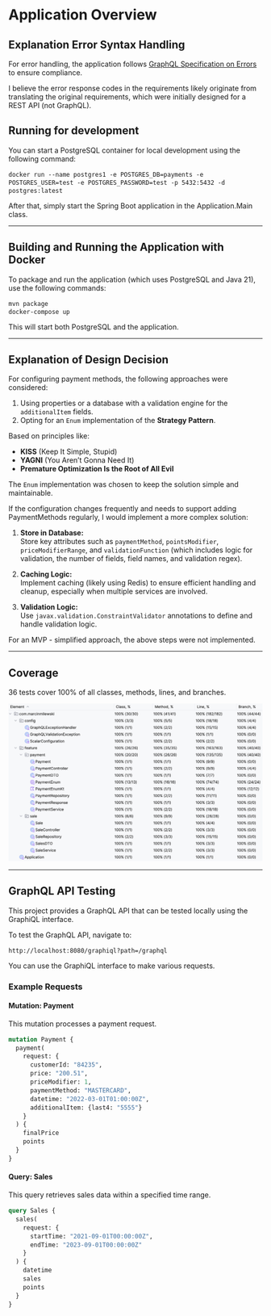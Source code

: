 # Application Overview

## Explanation Error Syntax Handling

For error handling, the application follows [GraphQL Specification on Errors](https://spec.graphql.org/October2021/#sec-Errors) to ensure compliance.

I believe the error response codes in the requirements likely originate from translating the original requirements, which were initially designed for a REST API (not GraphQL).

## Running for development

You can start a PostgreSQL container for local development using the following command:

```shell
docker run --name postgres1 -e POSTGRES_DB=payments -e POSTGRES_USER=test -e POSTGRES_PASSWORD=test -p 5432:5432 -d postgres:latest
```

After that, simply start the Spring Boot application in the Application.Main class.

---

## Building and Running the Application with Docker

To package and run the application (which uses PostgreSQL and Java 21), use the following commands:

```shell
mvn package
docker-compose up
```

This will start both PostgreSQL and the application.

---

## Explanation of Design Decision

For configuring payment methods, the following approaches were considered:

1. Using properties or a database with a validation engine for the `additionalItem` fields.
2. Opting for an `Enum` implementation of the **Strategy Pattern**.

Based on principles like:
- **KISS** (Keep It Simple, Stupid)
- **YAGNI** (You Aren’t Gonna Need It)
- **Premature Optimization Is the Root of All Evil**

The `Enum` implementation was chosen to keep the solution simple and maintainable. 

If the configuration changes frequently and needs to support adding PaymentMethods regularly, I would implement a more complex solution:

1. **Store in Database:**  
   Store key attributes such as `paymentMethod`, `pointsModifier`, `priceModifierRange`, and `validationFunction` (which includes logic for validation, the number of fields, field names, and validation regex).

2. **Caching Logic:**  
   Implement caching (likely using Redis) to ensure efficient handling and cleanup, especially when multiple services are involved.

3. **Validation Logic:**  
   Use `javax.validation.ConstraintValidator` annotations to define and handle validation logic.

For an MVP - simplified approach, the above steps were not implemented.

---

## Coverage

36 tests cover 100% of all classes, methods, lines, and branches.

![Local Image](coverage.png)

---


## GraphQL API Testing

This project provides a GraphQL API that can be tested locally using the GraphiQL interface.


To test the GraphQL API, navigate to:

```
http://localhost:8080/graphiql?path=/graphql
```

You can use the GraphiQL interface to make various requests.

### Example Requests

#### Mutation: Payment

This mutation processes a payment request.

```graphql
mutation Payment {
  payment(
    request: {
      customerId: "84235",
      price: "200.51",
      priceModifier: 1,
      paymentMethod: "MASTERCARD",
      datetime: "2022-03-01T01:00:00Z",
      additionalItem: {last4: "5555"}
    }
  ) {
    finalPrice
    points
  }
}
```

#### Query: Sales

This query retrieves sales data within a specified time range.

```graphql
query Sales {
  sales(
    request: {
      startTime: "2021-09-01T00:00:00Z",
      endTime: "2023-09-01T00:00:00Z"
    }
  ) {
    datetime
    sales
    points
  }
}
```
